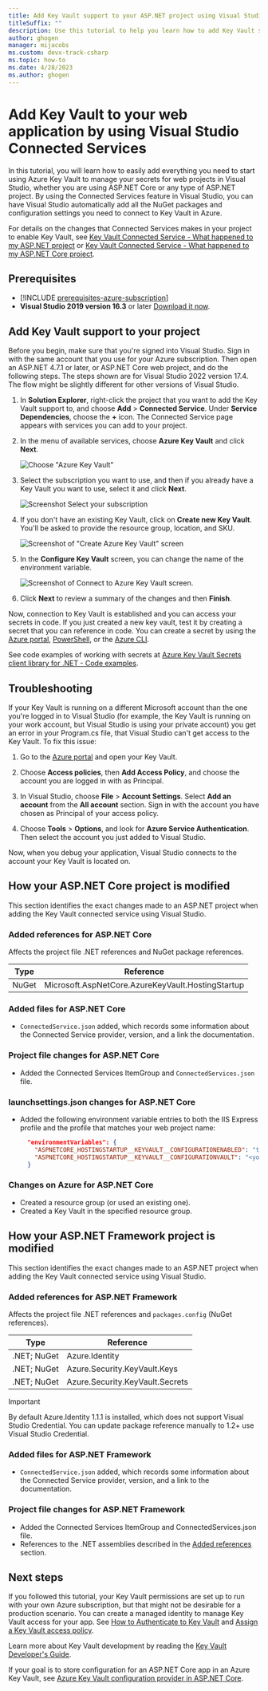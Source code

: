 ```yaml
---
title: Add Key Vault support to your ASP.NET project using Visual Studio
titleSuffix: ""
description: Use this tutorial to help you learn how to add Key Vault support to an ASP.NET or ASP.NET Core web application.
author: ghogen
manager: mijacobs
ms.custom: devx-track-csharp
ms.topic: how-to
ms.date: 4/28/2023
ms.author: ghogen
---
```

# Add Key Vault to your web application by using Visual Studio Connected Services

In this tutorial, you will learn how to easily add everything you need to start using Azure Key Vault to manage your secrets for web projects in Visual Studio, whether you are using ASP.NET Core or any type of ASP.NET project. By using the Connected Services feature in Visual Studio, you can have Visual Studio automatically add all the NuGet packages and configuration settings you need to connect to Key Vault in Azure.

For details on the changes that Connected Services makes in your project to enable Key Vault, see [Key Vault Connected Service - What happened to my ASP.NET project](#how-your-aspnet-framework-project-is-modified) or [Key Vault Connected Service - What happened to my ASP.NET Core project](#how-your-aspnet-core-project-is-modified).

## Prerequisites

- [!INCLUDE [prerequisites-azure-subscription](includes/prerequisites-azure-subscription.md)]
- **Visual Studio 2019 version 16.3** or later [Download it now](https://aka.ms/vsdownload?utm_source=mscom&utm_campaign=msdocs).

## Add Key Vault support to your project

Before you begin, make sure that you're signed into Visual Studio. Sign in with the same account that you use for your Azure subscription. Then open an ASP.NET 4.7.1 or later, or ASP.NET Core web project, and do the following steps. The steps shown are for Visual Studio 2022 version 17.4. The flow might be slightly different for other versions of Visual Studio.

1. In **Solution Explorer**, right-click the project that you want to add the Key Vault support to, and choose **Add** > **Connected Service**. Under **Service Dependencies**, choose the **+** icon.
   The Connected Service page appears with services you can add to your project.
1. In the menu of available services, choose **Azure Key Vault** and click **Next**.

   ![Choose "Azure Key Vault"](./media/vs-key-vault-add-connected-service/key-vault-connected-service.png)

1. Select the subscription you want to use, and then if you already have a Key Vault you want to use, select it and click **Next**.

   ![Screenshot Select your subscription](./media/vs-key-vault-add-connected-service/key-vault-connected-service-select-vault.png)

1. If you don't have an existing Key Vault, click on **Create new Key Vault**. You'll be asked to provide the resource group, location, and SKU.

   ![Screenshot of "Create Azure Key Vault" screen](./media/vs-key-vault-add-connected-service/create-new-key-vault.png)

1. In the **Configure Key Vault** screen, you can change the name of the environment variable.

   ![Screenshot of Connect to Azure Key Vault screen.](./media/vs-key-vault-add-connected-service/connect-to-azure-key-vault.png)

1. Click **Next** to review a summary of the changes and then **Finish**.

Now, connection to Key Vault is established and you can access your secrets in code. If you just created a new key vault, test it by creating a secret that you can reference in code. You can create a secret by using the [Azure portal](/azure/key-vault/secrets/quick-create-portal), [PowerShell](/azure/key-vault/secrets/quick-create-powershell), or the [Azure CLI](/azure/key-vault/secrets/quick-create-cli).

See code examples of working with secrets at [Azure Key Vault Secrets client library for .NET - Code examples](/azure/key-vault/secrets/quick-create-net?tabs=azure-cli#code-examples).

## Troubleshooting

If your Key Vault is running on a different Microsoft account than the one you're logged in to Visual Studio (for example, the Key Vault is running on your work account, but Visual Studio is using your private account) you get an error in your Program.cs file, that Visual Studio can't get access to the Key Vault. To fix this issue:

1. Go to the [Azure portal](https://portal.azure.com) and open your Key Vault.

1. Choose **Access policies**, then **Add Access Policy**, and choose the account you are logged in with as Principal.

1. In Visual Studio, choose **File** > **Account Settings**.
Select **Add an account** from the **All account** section. Sign in with the account you have chosen as Principal of your access policy.

1. Choose **Tools** > **Options**, and look for **Azure Service Authentication**. Then select the account you just added to Visual Studio.

Now, when you debug your application, Visual Studio connects to the account your Key Vault is located on.

## How your ASP.NET Core project is modified

This section identifies the exact changes made to an ASP.NET project when adding the Key Vault connected service using Visual Studio.

### Added references for ASP.NET Core

Affects the project file .NET references and NuGet package references.

| Type | Reference |
| --- | --- |
| NuGet | Microsoft.AspNetCore.AzureKeyVault.HostingStartup |

### Added files for ASP.NET Core

- `ConnectedService.json` added, which records some information about the Connected Service provider, version, and a link the documentation.

### Project file changes for ASP.NET Core

- Added the Connected Services ItemGroup and `ConnectedServices.json` file.

### launchsettings.json changes for ASP.NET Core

- Added the following environment variable entries to both the IIS Express profile and the profile that matches your web project name:

    ```json
      "environmentVariables": {
        "ASPNETCORE_HOSTINGSTARTUP__KEYVAULT__CONFIGURATIONENABLED": "true",
        "ASPNETCORE_HOSTINGSTARTUP__KEYVAULT__CONFIGURATIONVAULT": "<your keyvault URL>"
      }
    ```

### Changes on Azure for ASP.NET Core

- Created a resource group (or used an existing one).
- Created a Key Vault in the specified resource group.

## How your ASP.NET Framework project is modified

This section identifies the exact changes made to an ASP.NET project when adding the Key Vault connected service using Visual Studio.

### Added references for ASP.NET Framework

Affects the project file .NET references and `packages.config` (NuGet references).

| Type | Reference |
| --- | --- |
| .NET; NuGet | Azure.Identity |
| .NET; NuGet | Azure.Security.KeyVault.Keys |
| .NET; NuGet | Azure.Security.KeyVault.Secrets |

> [!IMPORTANT] 
> By default Azure.Identity 1.1.1 is installed, which does not support Visual Studio Credential. You can update package reference manually to 1.2+ use Visual Studio Credential.

### Added files for ASP.NET Framework

- `ConnectedService.json` added, which records some information about the Connected Service provider, version, and a link to the documentation.

### Project file changes for ASP.NET Framework

- Added the Connected Services ItemGroup and ConnectedServices.json file.
- References to the .NET assemblies described in the [Added references](#added-references-for-aspnet-framework) section.

## Next steps

If you followed this tutorial, your Key Vault permissions are set up to run with your own Azure subscription, but that might not be desirable for a production scenario. You can create a managed identity to manage Key Vault access for your app. See [How to Authenticate to Key Vault](/azure/key-vault/general/authentication) and [Assign a Key Vault access policy](/azure/key-vault/general/assign-access-policy-portal).

Learn more about Key Vault development by reading the [Key Vault Developer's Guide](/azure/key-vault/general/developers-guide).

If your goal is to store configuration for an ASP.NET Core app in an Azure Key Vault, see [Azure Key Vault configuration provider in ASP.NET Core](/aspnet/core/security/key-vault-configuration).

